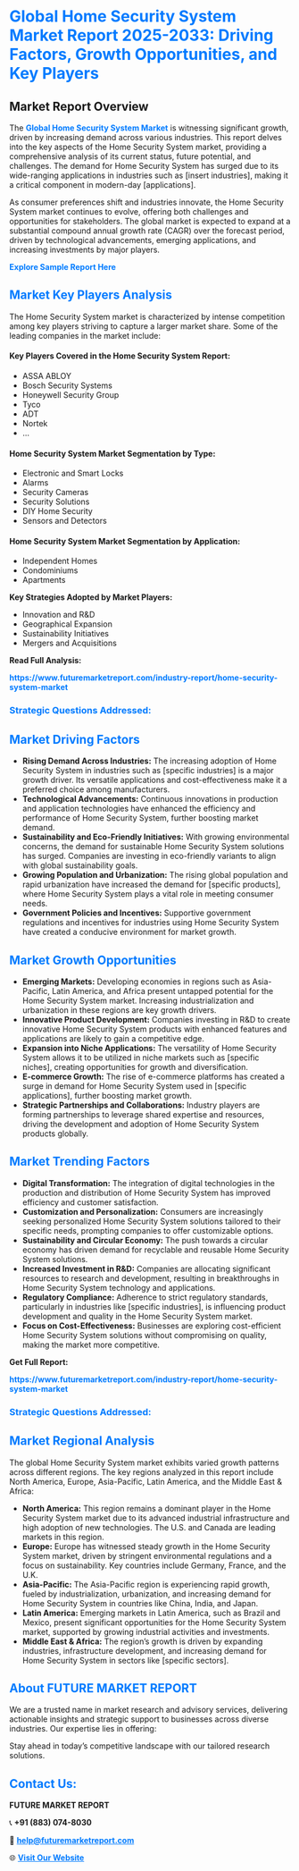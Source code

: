 <h1 style="color: #007BFF;">Global Home Security System Market Report 2025-2033: Driving Factors, Growth Opportunities, and Key Players</h1>

<section id="overview">
<h2>Market Report Overview</h2>
<p>The <a href="https://www.futuremarketreport.com/industry-report/home-security-system-market" style="color: #007BFF; text-decoration: none;"><strong>Global Home Security System Market</strong></a> is witnessing significant growth, driven by increasing demand across various industries. This report delves into the key aspects of the Home Security System market, providing a comprehensive analysis of its current status, future potential, and challenges. The demand for Home Security System has surged due to its wide-ranging applications in industries such as [insert industries], making it a critical component in modern-day [applications].</p>
<p>As consumer preferences shift and industries innovate, the Home Security System market continues to evolve, offering both challenges and opportunities for stakeholders. The global market is expected to expand at a substantial compound annual growth rate (CAGR) over the forecast period, driven by technological advancements, emerging applications, and increasing investments by major players.</p>
</section>

<section id="overview">
<p><a href="https://www.futuremarketreport.com/request-sample/reportId=92013" style="color: #007BFF; text-decoration: none;"><strong>Explore Sample Report Here</strong></a></p>
</section>

<section id="key-players">
<h2 style="color: #007BFF;">Market Key Players Analysis</h2>
<p>The Home Security System market is characterized by intense competition among key players striving to capture a larger market share. Some of the leading companies in the market include:</p>
<h4>Key Players Covered in the Home Security System Report:</h4>
<ul><li>ASSA ABLOY</li><li>Bosch Security Systems</li><li>Honeywell Security Group</li><li>Tyco</li><li>ADT</li><li>Nortek</li><li>...</li></ul>
<h4>Home Security System Market Segmentation by Type:</h4>
<ul><li>Electronic and Smart Locks</li><li>Alarms</li><li>Security Cameras</li><li>Security Solutions</li><li>DIY Home Security</li><li>Sensors and Detectors</li></ul>

<h4>Home Security System Market Segmentation by Application:</h4>
<ul><li>Independent Homes</li><li>Condominiums</li><li>Apartments</li></ul>
<p><strong>Key Strategies Adopted by Market Players:</strong></p>
<ul>
<li>Innovation and R&D</li>
<li>Geographical Expansion</li>
<li>Sustainability Initiatives</li>
<li>Mergers and Acquisitions</li>
</ul>
</section>

<section>
<p><strong>Read Full Analysis: </strong></p><a href="https://www.futuremarketreport.com/industry-report/home-security-system-market" style="color: #007BFF; text-decoration: none;"><strong>https://www.futuremarketreport.com/industry-report/home-security-system-market</strong></a>
<h3 style="color: #007BFF;">Strategic Questions Addressed:</h3>
</section>

<section id="driving-factors">
<h2 style="color: #007BFF;">Market Driving Factors</h2>
<ul>
<li><strong>Rising Demand Across Industries:</strong> The increasing adoption of Home Security System in industries such as [specific industries] is a major growth driver. Its versatile applications and cost-effectiveness make it a preferred choice among manufacturers.</li>
<li><strong>Technological Advancements:</strong> Continuous innovations in production and application technologies have enhanced the efficiency and performance of Home Security System, further boosting market demand.</li>
<li><strong>Sustainability and Eco-Friendly Initiatives:</strong> With growing environmental concerns, the demand for sustainable Home Security System solutions has surged. Companies are investing in eco-friendly variants to align with global sustainability goals.</li>
<li><strong>Growing Population and Urbanization:</strong> The rising global population and rapid urbanization have increased the demand for [specific products], where Home Security System plays a vital role in meeting consumer needs.</li>
<li><strong>Government Policies and Incentives:</strong> Supportive government regulations and incentives for industries using Home Security System have created a conducive environment for market growth.</li>
</ul>
</section>

<section id="growth-opportunities">
<h2 style="color: #007BFF;">Market Growth Opportunities</h2>
<ul>
<li><strong>Emerging Markets:</strong> Developing economies in regions such as Asia-Pacific, Latin America, and Africa present untapped potential for the Home Security System market. Increasing industrialization and urbanization in these regions are key growth drivers.</li>
<li><strong>Innovative Product Development:</strong> Companies investing in R&D to create innovative Home Security System products with enhanced features and applications are likely to gain a competitive edge.</li>
<li><strong>Expansion into Niche Applications:</strong> The versatility of Home Security System allows it to be utilized in niche markets such as [specific niches], creating opportunities for growth and diversification.</li>
<li><strong>E-commerce Growth:</strong> The rise of e-commerce platforms has created a surge in demand for Home Security System used in [specific applications], further boosting market growth.</li>
<li><strong>Strategic Partnerships and Collaborations:</strong> Industry players are forming partnerships to leverage shared expertise and resources, driving the development and adoption of Home Security System products globally.</li>
</ul>
</section>

<section id="trending-factors">
<h2 style="color: #007BFF;">Market Trending Factors</h2>
<ul>
<li><strong>Digital Transformation:</strong> The integration of digital technologies in the production and distribution of Home Security System has improved efficiency and customer satisfaction.</li>
<li><strong>Customization and Personalization:</strong> Consumers are increasingly seeking personalized Home Security System solutions tailored to their specific needs, prompting companies to offer customizable options.</li>
<li><strong>Sustainability and Circular Economy:</strong> The push towards a circular economy has driven demand for recyclable and reusable Home Security System solutions.</li>
<li><strong>Increased Investment in R&D:</strong> Companies are allocating significant resources to research and development, resulting in breakthroughs in Home Security System technology and applications.</li>
<li><strong>Regulatory Compliance:</strong> Adherence to strict regulatory standards, particularly in industries like [specific industries], is influencing product development and quality in the Home Security System market.</li>
<li><strong>Focus on Cost-Effectiveness:</strong> Businesses are exploring cost-efficient Home Security System solutions without compromising on quality, making the market more competitive.</li>
</ul>
</section>

<section>
<p><strong>Get Full Report: </strong></p><a href="https://www.futuremarketreport.com/industry-report/home-security-system-market" style="color: #007BFF; text-decoration: none;"><strong>https://www.futuremarketreport.com/industry-report/home-security-system-market</strong></a>
<h3 style="color: #007BFF;">Strategic Questions Addressed:</h3>
</section>


<section id="regional-analysis">
<h2 style="color: #007BFF;">Market Regional Analysis</h2>
<p>The global Home Security System market exhibits varied growth patterns across different regions. The key regions analyzed in this report include North America, Europe, Asia-Pacific, Latin America, and the Middle East & Africa:</p>
<ul>
<li><strong>North America:</strong> This region remains a dominant player in the Home Security System market due to its advanced industrial infrastructure and high adoption of new technologies. The U.S. and Canada are leading markets in this region.</li>
<li><strong>Europe:</strong> Europe has witnessed steady growth in the Home Security System market, driven by stringent environmental regulations and a focus on sustainability. Key countries include Germany, France, and the U.K.</li>
<li><strong>Asia-Pacific:</strong> The Asia-Pacific region is experiencing rapid growth, fueled by industrialization, urbanization, and increasing demand for Home Security System in countries like China, India, and Japan.</li>
<li><strong>Latin America:</strong> Emerging markets in Latin America, such as Brazil and Mexico, present significant opportunities for the Home Security System market, supported by growing industrial activities and investments.</li>
<li><strong>Middle East & Africa:</strong> The region’s growth is driven by expanding industries, infrastructure development, and increasing demand for Home Security System in sectors like [specific sectors].</li>
</ul>
</section>

<footer>
<h2 style="color: #007BFF;">About FUTURE MARKET REPORT</h2>
<p>We are a trusted name in market research and advisory services, delivering actionable insights and strategic support to businesses across diverse industries. Our expertise lies in offering:</p>

<p>Stay ahead in today’s competitive landscape with our tailored research solutions.</p>

<h2 style="color: #007BFF;">Contact Us:</h2>
<p><strong>FUTURE MARKET REPORT</strong></p>
<p>📞 <strong>+91 (883) 074-8030</strong></p>
<p>📧 <strong><a href="mailto:help@futuremarketreport.com" style="color: #007BFF;">help@futuremarketreport.com</a></strong></p>
<p>🌐 <strong><a href="https://www.futuremarketreport.com/" style="color: #007BFF;">Visit Our Website</a></strong></p>
</footer>